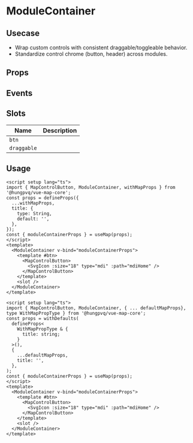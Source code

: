 # ModuleContainer

## Usecase

- Wrap custom controls with consistent draggable/toggleable behavior.
- Standardize control chrome (button, header) across modules.

## Props

<!--@include: ./props.md-->

## Events

## Slots

| Name        | Description |
| ----------- | ----------- |
| `btn`       |             |
| `draggable` |             |

## Usage

```vue
<script setup lang="ts">
import { MapControlButton, ModuleContainer, withMapProps } from '@hungpvq/vue-map-core';
const props = defineProps({
  ...withMapProps,
  title: {
    type: String,
    default: '',
  },
});
const { moduleContainerProps } = useMap(props);
</script>
<template>
  <ModuleContainer v-bind="moduleContainerProps">
    <template #btn>
      <MapControlButton>
        <SvgIcon :size="18" type="mdi" :path="mdiHome" />
      </MapControlButton>
    </template>
    <slot />
  </ModuleContainer>
</template>
```

```vue
<script setup lang="ts">
import { MapControlButton, ModuleContainer, { ... defaultMapProps}, type WithMapPropType } from '@hungpvq/vue-map-core';
const props = withDefaults(
  defineProps<
    WithMapPropType & {
      title: string;
    }
  >(),
  {
    ...defaultMapProps,
    title: '',
  },
);
const { moduleContainerProps } = useMap(props);
</script>
<template>
  <ModuleContainer v-bind="moduleContainerProps">
    <template #btn>
      <MapControlButton>
        <SvgIcon :size="18" type="mdi" :path="mdiHome" />
      </MapControlButton>
    </template>
    <slot />
  </ModuleContainer>
</template>
```
